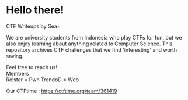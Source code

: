 # Hello there!
CTF Writeups by Sea~

We are university students from Indonesia who play CTFs for fun, but we also enjoy learning about anything related to Computer Science. This repository archives CTF challenges that we find 'interesting' and worth saving.

Feel free to reach us!\
Members\
Relster = Pwn
TrendoD = Web

Our CTFtime : https://ctftime.org/team/361419
